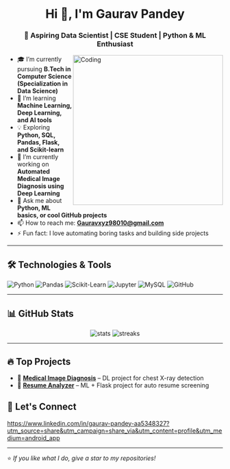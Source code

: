 <h1 align="center">Hi 👋, I'm Gaurav Pandey</h1>
<h3 align="center">🚀 Aspiring Data Scientist | CSE Student | Python & ML Enthusiast</h3>

<img align="right" alt="Coding" width="350" src="https://cdn.dribbble.com/users/1162077/screenshots/3848914/programmer.gif" />

- 🎓 I’m currently pursuing **B.Tech in Computer Science (Specialization in Data Science)**  
- 🌱 I’m learning **Machine Learning, Deep Learning, and AI tools**
- 💡 Exploring **Python, SQL, Pandas, Flask, and Scikit-learn**
- 🔭 I’m currently working on **Automated Medical Image Diagnosis using Deep Learning**
- 💬 Ask me about **Python, ML basics, or cool GitHub projects**
- 📫 How to reach me: **Gauravxyz98010@gmail.com**
- ⚡ Fun fact: I love automating boring tasks and building side projects

---

## 🛠️ Technologies & Tools

![Python](https://img.shields.io/badge/Python-3776AB?style=for-the-badge&logo=python&logoColor=white)
![Pandas](https://img.shields.io/badge/Pandas-150458?style=for-the-badge&logo=pandas&logoColor=white)
![Scikit-Learn](https://img.shields.io/badge/Scikit--Learn-F7931E?style=for-the-badge&logo=scikit-learn&logoColor=white)
![Jupyter](https://img.shields.io/badge/Jupyter-F37626?style=for-the-badge&logo=jupyter&logoColor=white)
![MySQL](https://img.shields.io/badge/MySQL-00758F?style=for-the-badge&logo=mysql&logoColor=white)
![GitHub](https://img.shields.io/badge/GitHub-100000?style=for-the-badge&logo=github&logoColor=white)

---

## 📊 GitHub Stats

<p align="center">
  <img src="https://github-readme-stats.vercel.app/api?username=alwaysgaurav1&show_icons=true&theme=radical" alt="stats" />
  <img src="https://github-readme-streak-stats.herokuapp.com/?user=alwaysgaurav1&theme=radical" alt="streaks"/>
</p>

---

## 🔥 Top Projects

- 🎯 **[Medical Image Diagnosis](https://github.com/alwaysgaurav1/medical-image-diagnosis)** – DL project for chest X-ray detection
- 💼 **[Resume Analyzer](https://github.com/your-username/resume-analyzer)** – ML + Flask project for auto resume screening
  
## 🤝 Let's Connect 
https://www.linkedin.com/in/gaurav-pandey-aa5348327?utm_source=share&utm_campaign=share_via&utm_content=profile&utm_medium=android_app

---

⭐️ *If you like what I do, give a star to my repositories!*
